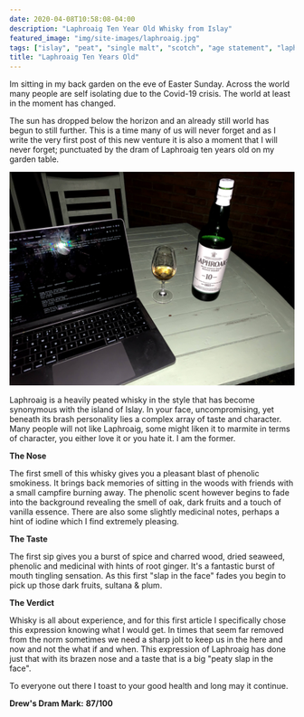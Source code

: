 ```yaml
---
date: 2020-04-08T10:58:08-04:00
description: "Laphroaig Ten Year Old Whisky from Islay"
featured_image: "img/site-images/laphroaig.jpg"
tags: ["islay", "peat", "single malt", "scotch", "age statement", "laphroaig", "ten years old"]
title: "Laphroaig Ten Years Old"
---
```


Im sitting in my back garden on the eve of Easter Sunday. Across the world many people are self isolating due to the Covid-19 crisis. The world at least in the moment has changed.
 
The sun has dropped below the horizon and an already still world has begun to still further.  This is a time many of us will never forget and as I write the very first post of this new venture it is also a moment that I will never forget; punctuated by the dram of Laphroaig ten years old on my garden table.
 
![Laphroiag Ten](IMG_3966.jpg)
 
Laphroaig is a heavily peated whisky in the style that has become synonymous with the island of Islay.  In your face, uncompromising, yet beneath its brash personality lies a complex array of taste and character.  Many people will not like Laphroaig, some might liken it to marmite in terms of character, you either love it or you hate it. I am the former.
 
 
**The Nose**
 
The first smell of this whisky gives you a pleasant blast of phenolic smokiness.  It brings back memories of sitting in the woods with friends with a small campfire burning away.  The phenolic scent however begins to fade into the background revealing the smell of oak, dark fruits and a touch of vanilla essence. There are also some slightly medicinal notes, perhaps a hint of iodine which I find extremely pleasing.
 
 
**The Taste**
 
The first sip gives you a burst of spice and charred wood, dried seaweed, phenolic and medicinal with hints of root ginger.  It's a fantastic burst of mouth tingling sensation.  As this first "slap in the face" fades you begin to pick up those dark fruits, sultana & plum.
 
 
**The Verdict**
 
Whisky is all about experience, and for this first article I specifically chose this expression knowing what I would get. In times that seem far removed from the norm sometimes we need a sharp jolt to keep us in the here and now and not the what if and when.  This expression of Laphroaig has done just that with its brazen nose and a taste that is a big "peaty slap in the face".
 
To everyone out there I toast to your good health and long may it continue.
 
 
**Drew's Dram Mark:**  **87/100**

